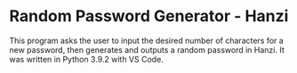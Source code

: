 # Random Password Generator - Hanzi
This program asks the user to input the desired number of characters for a new password, then generates and outputs a random password in Hanzi. It was written in Python 3.9.2 with VS Code.
